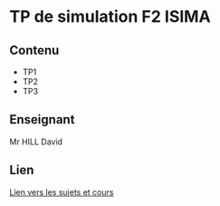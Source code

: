 # TP de simulation F2 ISIMA
## Contenu

* TP1
* TP2
* TP3

## Enseignant

Mr HILL David

## Lien

[Lien vers les sujets et cours](https://perso.isima.fr/~dahill/Simu-ZZ2/)